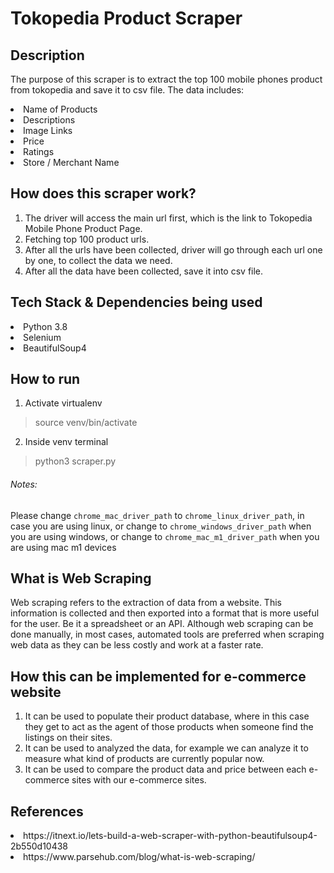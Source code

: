 # Tokopedia Product Scraper

## Description
The purpose of this scraper is to extract the top 100 mobile phones product from tokopedia and save it to csv file.
The data includes:
<li>Name of Products</li>
<li>Descriptions</li>
<li>Image Links</li>
<li>Price</li>
<li>Ratings</li>
<li>Store / Merchant Name</li>

## How does this scraper work?
1. The driver will access the main url first, which is the link to Tokopedia Mobile Phone Product Page.
2. Fetching top 100 product urls.
3. After all the urls have been collected, driver will go through each url one by one, to collect the data we need.
4. After all the data have been collected, save it into csv file.
## Tech Stack & Dependencies being used
<li>Python 3.8</li>
<li>Selenium</li>
<li>BeautifulSoup4</li>

## How to run
1. Activate virtualenv
> source venv/bin/activate
2. Inside venv terminal
> python3 scraper.py

###### Notes: 
Please change `chrome_mac_driver_path` to `chrome_linux_driver_path`, in case you are using linux, or change to `chrome_windows_driver_path` when you are using windows, or change to `chrome_mac_m1_driver_path` when you are using mac m1 devices

## What is Web Scraping
Web scraping refers to the extraction of data from a website. This information is collected and then exported into a format that is more useful for the user. Be it a spreadsheet or an API. Although web scraping can be done manually, in most cases, automated tools are preferred when scraping web data as they can be less costly and work at a faster rate.

## How this can be implemented for e-commerce website
1. It can be used to populate their product database, where in this case they get to act as the agent of those products when someone find the listings on their sites.
2. It can be used to analyzed the data, for example we can analyze it to measure what kind of products are currently popular now.
3. It can be used to compare the product data and price between each e-commerce sites with our e-commerce sites.

## References
<li>https://itnext.io/lets-build-a-web-scraper-with-python-beautifulsoup4-2b550d10438</li>
<li>https://www.parsehub.com/blog/what-is-web-scraping/</li>